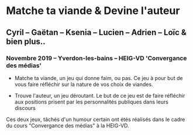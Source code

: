# Matche ta viande & Devine l'auteur
## Cyril – Gaëtan – Ksenia – Lucien – Adrien – Loïc & bien plus..
### Novembre 2019 – Yverdon-les-bains – HEIG-VD 'Convergance des médias'

- Matche ta viande, un jeu qui donne faim, ou pas. 
Ce jeu à pour but de vous faire réfléchir sur la nature de vos choix de viandes. 
  
- Trouve l'auteur, un jeu déroutant. 
Le but de ce jeu est de faire réfléchir aux positions prisent par les personnalités publiques dans leurs discours
  
Ces deux jeux, tâchés d'un humour certain ont étés réalisés dans le cadre du cours "Convergance des médias" à la HEIG-VD. 
  
  
